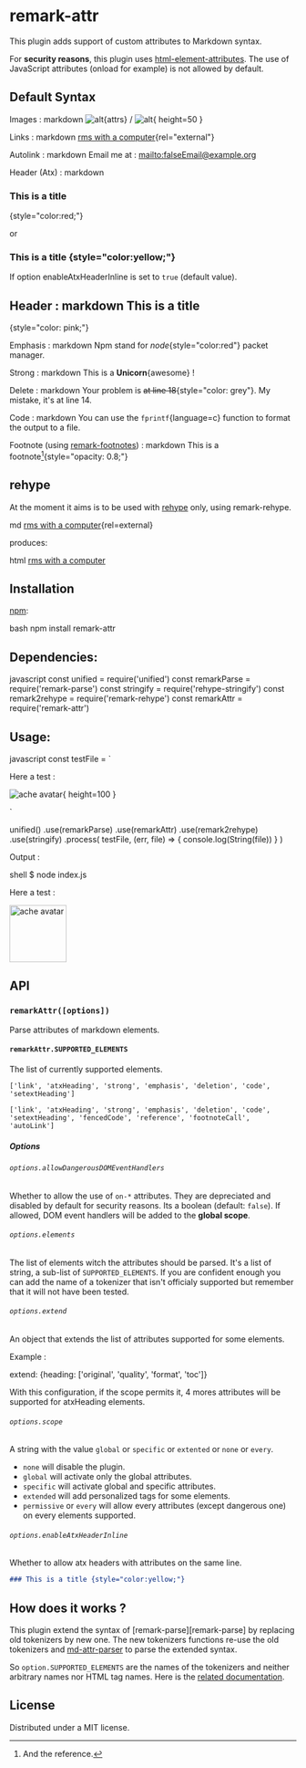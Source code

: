 # remark-attr

This plugin adds support of custom attributes to Markdown syntax.

For **security reasons**, this plugin uses [html-element-attributes](https://github.com/wooorm/html-element-attributes).
The use of JavaScript attributes (onload for example) is not allowed by default.


## Default Syntax

Images :
markdown
![alt](img){attrs} / ![alt](img){ height=50 }


Links :
markdown
[rms with a computer](https://rms.sexy){rel="external"}


Autolink :
markdown
Email me at : <mailto:falseEmail@example.org>


Header (Atx) :
markdown
### This is a title
{style="color:red;"}

or

### This is a title {style="color:yellow;"}

If option enableAtxHeaderInline is set to `true` (default value).


Header :
markdown
This is a title
---------------
{style="color: pink;"}



Emphasis :
markdown
Npm stand for *node*{style="color:red"} packet manager.


Strong :
markdown
This is a **Unicorn**{awesome} !


Delete :
markdown
Your problem is ~~at line 18~~{style="color: grey"}. My mistake, it's at line 14.


Code :
markdown
You can use the `fprintf`{language=c} function to format the output to a file.


Footnote (using [remark-footnotes](https://github.com/remarkjs/remark-footnotes)) :
markdown
This is a footnote[^ref]{style="opacity: 0.8;"}


[^ref]: And the reference.


## rehype

At the moment it aims is to be used with [rehype][rehype] only, using remark-rehype.

md
[rms with a computer](https://rms.sexy){rel=external}


produces:

html
<a href="https://rms.sexy" rel="external">rms with a computer</a>


## Installation

[npm][npm]:

bash
npm install remark-attr


## Dependencies:

javascript
const unified = require('unified')
const remarkParse = require('remark-parse')
const stringify = require('rehype-stringify')
const remark2rehype = require('remark-rehype')
const remarkAttr = require('remark-attr')



## Usage:

javascript
const testFile = `

Here a test :

![ache avatar](https://ache.one/res/ache.svg){ height=100 }

`

unified()
  .use(remarkParse)
  .use(remarkAttr)
  .use(remark2rehype)
  .use(stringify)
  .process( testFile, (err, file) => {
    console.log(String(file))
  } )


Output :

shell
$ node index.js
<p>Here a test :</p>
<p><img src="https://ache.one/res/ache.svg" alt="ache avatar" height="100"></p>


## API

### `remarkAttr([options])`

Parse attributes of markdown elements.

#### `remarkAttr.SUPPORTED_ELEMENTS`

The list of currently supported elements.

`['link', 'atxHeading', 'strong', 'emphasis', 'deletion', 'code', 'setextHeading']`

`['link', 'atxHeading', 'strong', 'emphasis', 'deletion', 'code', 'setextHeading', 'fencedCode', 'reference', 'footnoteCall', 'autoLink']`

##### Options

###### `options.allowDangerousDOMEventHandlers`

Whether to allow the use of `on-*` attributes. They are depreciated and disabled by default for security reasons. Its a boolean (default: `false`).
If allowed, DOM event handlers will be added to the **global scope**.

###### `options.elements`

The list of elements witch the attributes should be parsed.
It's a list of string, a sub-list of `SUPPORTED_ELEMENTS`.
If you are confident enough you can add the name of a tokenizer that isn't officialy supported but remember that it will not have been tested.

###### `options.extend`

An object that extends the list of attributes supported for some elements.

Example :


extend: {heading: ['original', 'quality', 'format', 'toc']}


With this configuration, if the scope permits it, 4 mores attributes will be supported for atxHeading elements.

###### `options.scope`

A string with the value `global` or `specific` or `extented` or `none` or `every`.

 - `none` will disable the plugin.
 - `global` will activate only the global attributes.
 - `specific` will activate global and specific attributes.
 - `extended` will add personalized tags for some elements.
 - `permissive` or `every` will allow every attributes (except dangerous one) on every elements supported.

###### `options.enableAtxHeaderInline`

Whether to allow atx headers with attributes on the same line.

~~~md
### This is a title {style="color:yellow;"}
~~~

## How does it works ?

This plugin extend the syntax of [remark-parse][remark-parse] by replacing old tokenizers by new one.
The new tokenizers functions re-use the old tokenizers and [md-attr-parser][md-attr-parser] to parse the extended syntax.

So `option.SUPPORTED_ELEMENTS` are the names of the tokenizers and neither arbitrary names nor HTML tag names.
Here is the [related documentation][doc].


## License

Distributed under a MIT license.

[npm]: https://www.npmjs.com/package/remark-attr
[rehype]: https://github.com/wooorm/rehype
[remar-parse]: https://github.com/remarkjs/remark/tree/master/packages/remark-parse
[md-attr-parser]: https://github.com/arobase-che/md-attr-parser
[doc]: https://github.com/remarkjs/remark/tree/master/packages/remark-parse#extending-the-parser

